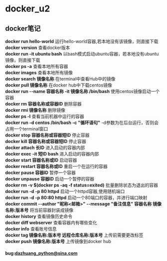 # docker_u2 
## docker笔记

**docker run hello-world**  运行hello-world容器,若本地没有该镜像，则直接下载  
**docker version** 查看docker版本  
**docker run -it ubuntu bash**  以bash模式启动ubuntu容器，若本地没有ubuntu镜像，则直接下载  
**docker ps -a**  查看本地所有容器  
**docker images**  查看本地所有镜像  
**docker search 镜像名称**  在terminal中查看Hub中的镜像  
**docker pull 镜像名称**  在docker hub中下载centos镜像  
**docker run --name 容器名称 -it 镜像名称 /bin/bash**  使用centos镜像启动一个容器  
**docker rm 容器名称或容器ID**  删除容器  
**docker rmi 镜像名称**  删除镜像  
**docker ps -l**  查看当前机器中运行的容器  
**docker run -d centos /bin/bash -c "循环语句"**  -d参数为在后台运行，否则会占用一个terminal窗口  
**docker stop 容器名称或容器短ID**  停止容器  
**docker kill 容器名称或容器短ID**  停止容器  
**docker attach 长ID**  进入启动的容器内部  
**docker exec -it 短ID bash** 进入启动的容器内部  
**docker start 容器名称或ID**  启动容器  
**docker restart 容器名称或ID**  重启一个在运行的容器  
**docker pause 容器ID**  暂停一个容器  
**docker unpause 容器ID**  启动一个暂停的容器  
**docker rm -v $(docker ps -aq -f status=exited)**  批量删除状态为退出的容器  
**docker run -d -p 80 httpd** 启动一个httpd容器,使用随机端口  
**docker run -d -p 80:80 httpd** 启动一个80端口的容器，并进行端口映射
**docker commit --author "昵称<邮箱>" --message "备注信息" 容器名称 镜像名称:版本号**  将当前容器封装成镜像  
**docker history**  查看镜像历史命令  
**docker diff webserver**  查看容器内有哪些变化  
**docker info**  查看账号信息  
**docker tag 镜像名称:版本号 远程仓库名称:版本号**  上传前需要更改标签  
**docker push 镜像名称:版本号**  上传镜像到docker hub



#### bug:dazhuang_python@sina.com

